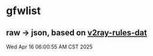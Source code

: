 # gfwlist
## raw -> json, based on [v2ray-rules-dat](https://github.com/Loyalsoldier/v2ray-rules-dat)
Wed Apr 16 06:00:55 AM CST 2025

